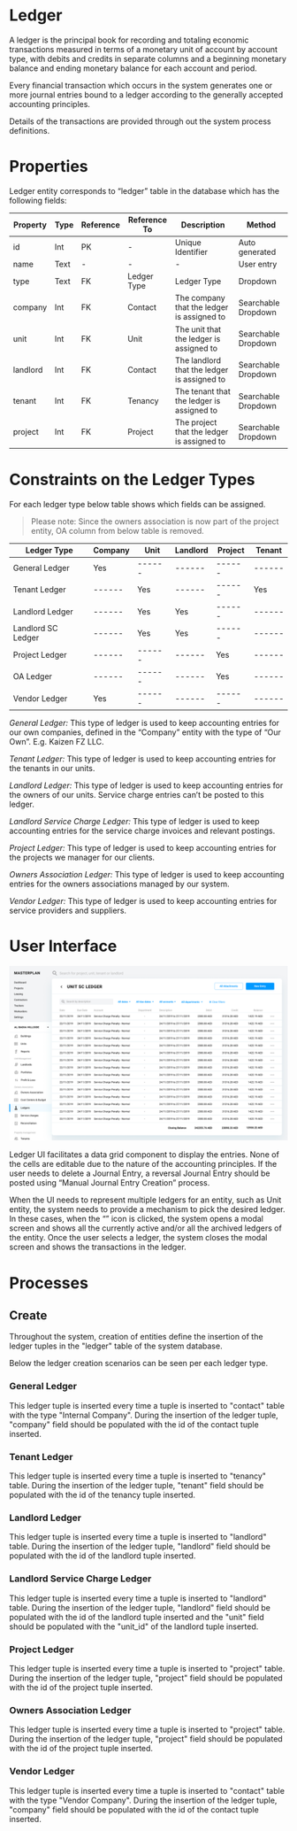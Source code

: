 # Ledger

A ledger is the principal book for recording and totaling economic transactions measured in terms of a monetary unit of account by account type, with debits and credits in separate columns and a beginning monetary balance and ending monetary balance for each account and period.

Every financial transaction which occurs in the system generates one or more journal entries bound to a ledger according to the generally accepted accounting principles.

Details of the transactions are provided through out the system process definitions.

# Properties

Ledger entity corresponds to “ledger” table in the database which has the following fields:

| Property  | Type   | Reference | Reference To | Description | Method
| ------    | ------ | ------    | ------       | ------      | ------
id|Int|PK|-|Unique Identifier|Auto generated
name|Text|-|-|-|User entry
type|Text|FK|Ledger Type|Ledger Type|Dropdown
company|Int|FK|Contact|The company that the ledger is assigned to|Searchable Dropdown
unit|Int|FK|Unit|The unit that the ledger is assigned to|Searchable Dropdown
landlord|Int|FK|Contact|The landlord that the ledger is assigned to|Searchable Dropdown
tenant|Int|FK|Tenancy|The tenant that the ledger is assigned to|Searchable Dropdown
project|Int|FK|Project|The project that the ledger is assigned to|Searchable Dropdown

# Constraints on the Ledger Types
For each ledger type below table shows which fields can be assigned. 

>  Please note: Since the owners association is now part of the project entity, OA column from below table is removed.

| Ledger Type        | Company| Unit      | Landlord | Project| Tenant
| ------             | ------ | ------    | ------   | ------ | ------
| General Ledger     | Yes    | ------    | ------   | ------ | ------
| Tenant Ledger      | ------ | Yes       | ------   | ------ | Yes
| Landlord Ledger    | ------ | Yes       | Yes      | ------ | ------
| Landlord SC Ledger | ------ | Yes       | Yes      | ------ | ------
| Project Ledger     | ------ | ------    | ------   | Yes    | ------
| OA Ledger          | ------ | ------    | ------   | Yes    | ------
| Vendor Ledger      | Yes    | ------    | ------   | ------ | ------

*General Ledger:* This type of ledger is used to keep accounting entries for our own companies, defined in the “Company” entity with the type of “Our Own”. E.g. Kaizen FZ LLC.

*Tenant Ledger:* This type of ledger is used to keep accounting entries for the tenants in our units.

*Landlord Ledger:* This type of ledger is used to keep accounting entries for the owners of our units. Service charge entries can’t be posted to this ledger.

*Landlord Service Charge Ledger:* This type of ledger is used to keep accounting entries for the service charge invoices and relevant postings.

*Project Ledger:* This type of ledger is used to keep accounting entries for the projects we manager for our clients.

*Owners Association Ledger:* This type of ledger is used to keep accounting entries for the owners associations managed by our system.

*Vendor Ledger:* This type of ledger is used to keep accounting entries for service providers and suppliers.

# User Interface

![image](uploads/4ac5baeb489d749b438a2ab9848c2218/image.png)

Ledger UI facilitates a data grid component to display the entries. None of the cells are editable due to the nature of the accounting principles. If the user needs to delete a Journal Entry, a reversal Journal Entry should be posted using “Manual Journal Entry Creation” process.

When the UI needs to represent multiple ledgers for an entity, such as Unit entity, the system needs to provide a mechanism to pick the desired ledger. In these cases, when the “” icon is clicked, the system opens a modal screen and shows all the currently active and/or all the archived ledgers of the entity. Once the user selects a ledger, the system closes the modal screen and shows the transactions in the ledger. 

# Processes

## Create

Throughout the system, creation of entities define the insertion of the ledger tuples in the "ledger" table of the system database.

Below the ledger creation scenarios can be seen per each ledger type.

### General Ledger
This ledger tuple is inserted every time a tuple is inserted to "contact" table with the type "Internal Company". During the insertion of the ledger tuple, "company" field should be populated with the id of the contact tuple inserted.

### Tenant Ledger
This ledger tuple is inserted every time a tuple is inserted to "tenancy" table. During the insertion of the ledger tuple, "tenant" field should be populated with the id of the tenancy tuple inserted.

### Landlord Ledger
This ledger tuple is inserted every time a tuple is inserted to "landlord" table. During the insertion of the ledger tuple, "landlord" field should be populated with the id of the landlord tuple inserted.

### Landlord Service Charge Ledger
This ledger tuple is inserted every time a tuple is inserted to "landlord" table. During the insertion of the ledger tuple, "landlord" field should be populated with the id of the landlord tuple inserted and the "unit" field should be populated with the "unit_id" of the landlord tuple inserted.

### Project Ledger
This ledger tuple is inserted every time a tuple is inserted to "project" table. During the insertion of the ledger tuple, "project" field should be populated with the id of the project tuple inserted.

### Owners Association Ledger
This ledger tuple is inserted every time a tuple is inserted to "project" table. During the insertion of the ledger tuple, "project" field should be populated with the id of the project tuple inserted.

### Vendor Ledger
This ledger tuple is inserted every time a tuple is inserted to "contact" table with the type "Vendor Company". During the insertion of the ledger tuple, "company" field should be populated with the id of the contact tuple inserted.
